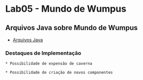 # Lab05 - Mundo de Wumpus
## Arquivos Java sobre Mundo de Wumpus
* [Arquivos Java](src/pt/c40task/l05wumpus)

### Destaques de Implementação

~~~Expansão da Caverna
* Possibilidade de expensão de caverna
~~~
~~~Aumento de Componentes
* Possibilidade de criação de novos componentes
~~~


